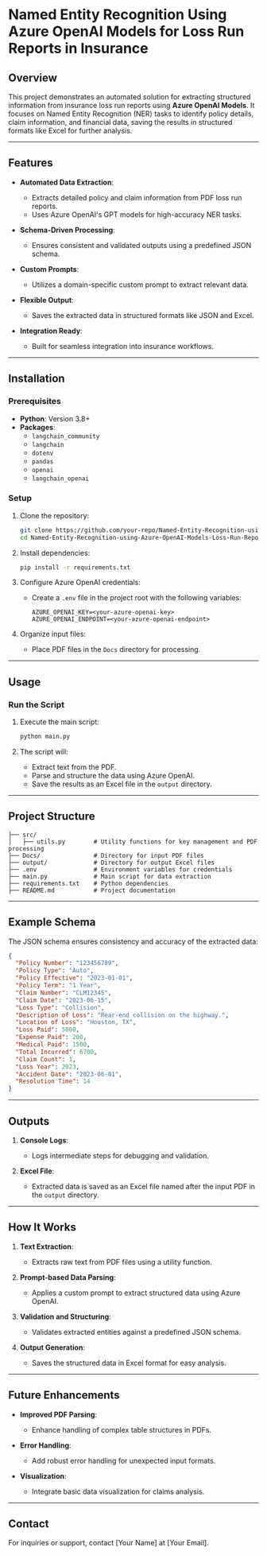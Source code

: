 # Named Entity Recognition Using Azure OpenAI Models for Loss Run Reports in Insurance

## Overview

This project demonstrates an automated solution for extracting structured information from insurance loss run reports using **Azure OpenAI Models**. It focuses on Named Entity Recognition (NER) tasks to identify policy details, claim information, and financial data, saving the results in structured formats like Excel for further analysis.

---

## Features

- **Automated Data Extraction**:
  - Extracts detailed policy and claim information from PDF loss run reports.
  - Uses Azure OpenAI's GPT models for high-accuracy NER tasks.

- **Schema-Driven Processing**:
  - Ensures consistent and validated outputs using a predefined JSON schema.

- **Custom Prompts**:
  - Utilizes a domain-specific custom prompt to extract relevant data.

- **Flexible Output**:
  - Saves the extracted data in structured formats like JSON and Excel.

- **Integration Ready**:
  - Built for seamless integration into insurance workflows.

---

## Installation

### Prerequisites

- **Python**: Version 3.8+
- **Packages**:
  - `langchain_community`
  - `langchain`
  - `dotenv`
  - `pandas`
  - `openai`
  - `langchain_openai`

### Setup

1. Clone the repository:
   ```bash
   git clone https://github.com/your-repo/Named-Entity-Recognition-using-Azure-OpenAI-Models-Loss-Run-Reports-Insurance.git
   cd Named-Entity-Recognition-using-Azure-OpenAI-Models-Loss-Run-Reports-Insurance
   ```

2. Install dependencies:
   ```bash
   pip install -r requirements.txt
   ```

3. Configure Azure OpenAI credentials:
   - Create a `.env` file in the project root with the following variables:
     ```env
     AZURE_OPENAI_KEY=<your-azure-openai-key>
     AZURE_OPENAI_ENDPOINT=<your-azure-openai-endpoint>
     ```

4. Organize input files:
   - Place PDF files in the `Docs` directory for processing.

---

## Usage

### Run the Script

1. Execute the main script:
   ```bash
   python main.py
   ```

2. The script will:
   - Extract text from the PDF.
   - Parse and structure the data using Azure OpenAI.
   - Save the results as an Excel file in the `output` directory.

---

## Project Structure

```
├── src/
│   ├── utils.py        # Utility functions for key management and PDF processing
├── Docs/               # Directory for input PDF files
├── output/             # Directory for output Excel files
├── .env                # Environment variables for credentials
├── main.py             # Main script for data extraction
├── requirements.txt    # Python dependencies
├── README.md           # Project documentation
```

---

## Example Schema

The JSON schema ensures consistency and accuracy of the extracted data:

```json
{
  "Policy Number": "123456789",
  "Policy Type": "Auto",
  "Policy Effective": "2023-01-01",
  "Policy Term": "1 Year",
  "Claim Number": "CLM12345",
  "Claim Date": "2023-06-15",
  "Loss Type": "Collision",
  "Description of Loss": "Rear-end collision on the highway.",
  "Location of Loss": "Houston, TX",
  "Loss Paid": 5000,
  "Expense Paid": 200,
  "Medical Paid": 1500,
  "Total Incurred": 6700,
  "Claim Count": 1,
  "Loss Year": 2023,
  "Accident Date": "2023-06-01",
  "Resolution Time": 14
}
```

---

## Outputs

1. **Console Logs**:
   - Logs intermediate steps for debugging and validation.

2. **Excel File**:
   - Extracted data is saved as an Excel file named after the input PDF in the `output` directory.

---

## How It Works

1. **Text Extraction**:
   - Extracts raw text from PDF files using a utility function.

2. **Prompt-based Data Parsing**:
   - Applies a custom prompt to extract structured data using Azure OpenAI.

3. **Validation and Structuring**:
   - Validates extracted entities against a predefined JSON schema.

4. **Output Generation**:
   - Saves the structured data in Excel format for easy analysis.

---

## Future Enhancements

- **Improved PDF Parsing**:
  - Enhance handling of complex table structures in PDFs.

- **Error Handling**:
  - Add robust error handling for unexpected input formats.

- **Visualization**:
  - Integrate basic data visualization for claims analysis.

---

## Contact

For inquiries or support, contact [Your Name] at [Your Email].
```


